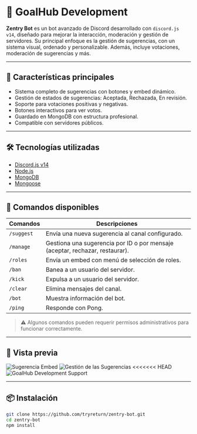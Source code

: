 # 🤖 GoalHub Development

**Zentry Bot** es un bot avanzado de Discord desarrollado con `discord.js v14`, diseñado para mejorar la interacción, moderación y gestión de servidores. Su principal enfoque es la gestión de sugerencias, con un sistema visual, ordenado y personalizable. Además, incluye votaciones, moderación de sugerencias y más.

---

## 📌 Características principales

- Sistema completo de sugerencias con botones y embed dinámico.
- Gestión de estados de sugerencias: Aceptada, Rechazada, En revisión.
- Soporte para votaciones positivas y negativas.
- Botones interactivos para ver votos.
- Guardado en MongoDB con estructura profesional.
- Compatible con servidores públicos.

---

## 🛠️ Tecnologías utilizadas

- [Discord.js v14](https://discord.js.org)
- [Node.js](https://nodejs.org)
- [MongoDB](https://www.mongodb.com)
- [Mongoose](https://mongoosejs.com)

---

## 📄 Comandos disponibles

| Comandos                 | Descripciones                                                                |
|------------------------|-----------------------------------------------------------------------------|
| `/suggest`          | Envía una nueva sugerencia al canal configurado.                            |
| `/manage`   | Gestiona una sugerencia por ID o por mensaje (aceptar, rechazar, restaurar).         |
| `/roles`      | Envía un embed con menú de selección de roles.                          |
| `/ban`    | Banea a un usuario del servidor.                       |
| `/kick`                | Expulsa a un usuario del servidor.                                        |
| `/clear`                | Elimina mensajes del canal.                                        |
| `/bot`                | Muestra información del bot.                                        |
| `/ping`                | Responde con Pong.                                        |

> ⚠️ Algunos comandos pueden requerir permisos administrativos para funcionar correctamente.

---

## 📸 Vista previa

![Sugerencia Embed](https://gyazo.com/2097a72a235a3045b9356de8f11e09bb)
![Gestión de las Sugerencias](https://gyazo.com/830a80ef6ea244336cf65ca77e04be4f)
<<<<<<< HEAD
![GoalHub Development Support](https://discord.gg/da7zM3DNTW)

---

## 📦 Instalación

```bash
git clone https://github.com/tryreturn/zentry-bot.git
cd zentry-bot
npm install
